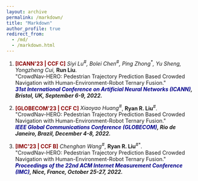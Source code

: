 ```yaml
---
layout: archive
permalink: /markdown/
title: "Markdown"
author_profile: true
redirect_from: 
  - /md/
  - /markdown.html
---
```


1. <b><font color=DarkRed>[ICANN'23 | CCF C]</font></b> <i>Siyi Lu<sup>#</sup>, Bolei Chen<sup>#</sup>, Ping Zhong<sup>*</sup>, Yu Sheng, Yongzheng Cui, </i><b>Run Liu</b>.
<br/>"CrowdNav-HERO: Pedestrian Trajectory Prediction Based Crowded Navigation with Human-Environment-Robot Ternary Fusion."
<br/><b><i><font color=DarkBlue>31st International Conference on Artificial Neural Networks (ICANN)</font>, Bristol, UK, September 6-9, 2022.</i> </b> 

1. <b><font color=DarkRed>[GLOBECOM'23 | CCF C]</font></b> <i>Xiaoyao Huang<sup>#</sup></i>, **Ryan R. Liu**<sup>#</sup>.
<br/>"CrowdNav-HERO: Pedestrian Trajectory Prediction Based Crowded Navigation with Human-Environment-Robot Ternary Fusion."
<br/><b><i><font color=DarkBlue>IEEE Global Communications Conference (GLOBECOM)</font>, Rio de Janeiro, Brazil, December 4-8, 2022.</i> </b> 
  
  
1. <b><font color=DarkRed>[IMC'23 | CCF B]</font></b> <i>Chenghan Wang<sup>#</sup></i>, **Ryan R. Liu**<sup>#</sup><sup>*</sup>.
<br/>"CrowdNav-HERO: Pedestrian Trajectory Prediction Based Crowded Navigation with Human-Environment-Robot Ternary Fusion."
<br/><b><i><font color=DarkBlue>Proceedings of the 22nd ACM Internet Measurement Conference (IMC)</font>, Nice, France, October 25-27, 2022.</i> </b> 
